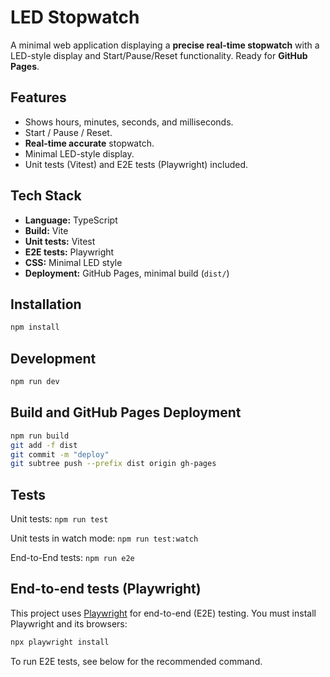 # LED Stopwatch

A minimal web application displaying a **precise real-time stopwatch** with a LED-style display and Start/Pause/Reset functionality. Ready for **GitHub Pages**.

## Features

- Shows hours, minutes, seconds, and milliseconds.
- Start / Pause / Reset.
- **Real-time accurate** stopwatch.
- Minimal LED-style display.
- Unit tests (Vitest) and E2E tests (Playwright) included.

## Tech Stack

- **Language:** TypeScript
- **Build:** Vite
- **Unit tests:** Vitest
- **E2E tests:** Playwright
- **CSS:** Minimal LED style
- **Deployment:** GitHub Pages, minimal build (`dist/`)

## Installation

```bash
npm install
```

## Development

```bash
npm run dev
```

## Build and GitHub Pages Deployment

```bash
npm run build
git add -f dist
git commit -m "deploy"
git subtree push --prefix dist origin gh-pages
```

## Tests

Unit tests: `npm run test`

Unit tests in watch mode: `npm run test:watch`

End-to-End tests: `npm run e2e`

## End-to-end tests (Playwright)

This project uses [Playwright](https://playwright.dev/) for end-to-end (E2E) testing. You must install Playwright and its browsers:

```sh
npx playwright install
```

To run E2E tests, see below for the recommended command.
